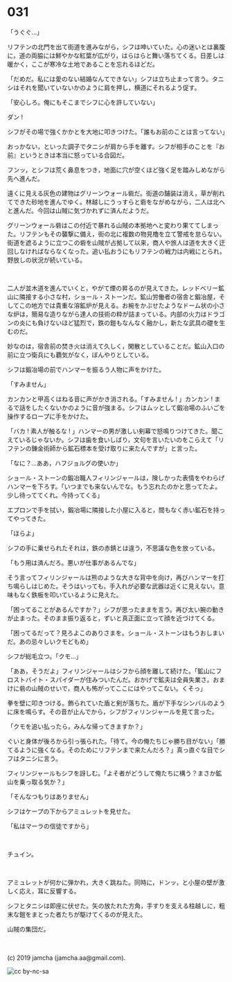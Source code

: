 

# 031

「うぐぐ…」

リフテンの北門を出て街道を進みながら，シフは呻いていた。心の迷いとは裏腹に，道の両脇には鮮やかな紅葉が広がり，はらはらと舞い落ちてくる。日差しは暖かく，ここが寒冷な土地であることを忘れるほどだ。

「だめだ。私には愛のない結婚なんてできない」シフは立ち止まって言う。タニシはそれを聞いていないかのように肩を押し，横道にそれるよう促す。

「安心しろ。俺にもそこまでシフに心を許していない」

ダン ! 

シフがその場で強くかかとを大地に叩きつけた。「誰もお前のことは言ってない」

おっかない，といった調子でタニシが肩から手を離す。シフが相手のことを『お前』というときは本当に怒っている合図だ。

フンッ，とシフは荒く鼻息をつき，地面に穴が空くほど強く足を踏みしめながら先へ進んだ。

遠くに見える灰色の建物はグリーンウォール砦だ。街道の舗装は消え，草が削れてできた砂地を進んでゆく。林越しにうっすらと砦をながめながら，二人は北へと進んだ。今回は山賊に気づかれずに済んだようだ。

グリーンウォール砦はこの付近で暴れる山賊の本拠地へと変わり果ててしまった。リフテンもその襲撃に備え，街の北に複数の物見櫓を立て警戒を怠らない。街道を遮るように立つこの砦を山賊が占拠して以来，商人や旅人は道を大きく迂回しなければならなくなった。追い払おうにもリフテンの戦力は内戦にとられ，野放しの状況が続いている。

<br>

二人が並木道を進んでいくと，やがて煙の昇るのが見えてきた。レッドベリー鉱山に隣接する小さな村，ショール・ストーンだ。鉱山労働者の宿舎と鍛冶屋，そしてこの地方では貴重な溶鉱炉が見える。お椀をかぶせたようなドーム状の小さな炉は，簡易な造りながら達人の技術の粋が詰まっている。内部の火力はドラゴンの炎にも負けないほど猛烈で，鉄の鎧もなんなく融かし，新たな武具の礎を生むのだ。

妙なのは，宿舎前の焚き火は消えて久しく，閑散としていることだ。鉱山入口の前に立つ衛兵にも覇気がなく，ぼんやりとしている。

シフは鍛冶場の前でハンマーを振るう人物に声をかけた。

「すみません」

カンカンと甲高くはねる音に声がかき消される。「すみません ! 」カンカン ! まるで話をしたくないかのように音が強まる。シフはムッとして鍛冶場のふいごを操作するロープに手をかけた。

「バカ ! 素人が触るな ! 」ハンマーの男が激しい剣幕で怒鳴りつけてきた。聞こえているじゃないか。シフは歯を食いしばり，文句を言いたいのをこらえて「リフテンの錬金術師から鉱石標本を受け取りに来たんですが」と言った。

「なに？…ああ，ハフジョルグの使いか」

ショール・ストーンの鍛冶職人フィリンジャールは，険しかった表情をやわらげハンマーを下ろす。「いつまでも来ないんでな。もう忘れたのかと思ってたよ。少し待っててくれ。今持ってくる」

エプロンで手を拭い，鍛冶場に隣接した小屋に入ると，間もなく赤い鉱石を持ってやってきた。

「ほらよ」

シフの手に乗せられたそれは，鉄の赤錆とは違う，不思議な色を放っている。

「もう用は済んだろ。悪いが仕事があるんでな」

そう言ってフィリンジャールは熊のような大きな背中を向け，再びハンマーを打ち鳴らしはじめた。そうはいっても，手入れが必要な武器は近くに見えない。意味もなく鉄板を叩いているように見えた。

「困ってることがあるんですか？」シフが思ったままを言う。再び太い腕の動きが止まった。そのまま振り返ると，ずいと真正面に立って顔を近づけてくる。

「困ってるだって？見ろよこのありさまを。ショール・ストーンはもうおしまいだ。あの忌々しいクモどもめ」

シフが総毛立つ。「クモ…」

「ああ，そうだよ」フィリンジャールはシフから顔を離して続けた。「鉱山にフロストバイト・スパイダーが住みついたんだ。おかげで鉱夫は全員失業さ。おまけに砦の山賊のせいで，商人も怖がってここにはやってこない。くそっ」

拳を壁に叩きつける。飾られていた盾と剣が落ちた。盾が下手なシンバルのように床を鳴らす。その音が止んでから，シフがフィリンジャールを見て言った。

「クモを追い払ったら，みんな帰ってきますか？」

ぐいと身体が後ろから引っ張られた。「待て。今の俺たちじゃ勝ち目がない」「勝てるように強くなる。そのためにリフテンまで来たんだろ？」真っ直ぐな目でシフはタニシに言う。

フィリンジャールもシフを訝しむ。「よそ者がどうして俺たちに構う？まさか鉱山を乗っ取る気か？」

「そんなつもりはありません」

シフはケープの下からアミュレットを見せた。

「私はマーラの信徒ですから」

<br>

チュイン。

<br>

アミュレットが何かに弾かれ，大きく跳ねた。同時に，ドンッ，と小屋の壁が激しく応え，耳に反響する。

シフとタニシは即座に伏せた。矢の放たれた方角，手すりを支える柱越しに，粗末な鎧をまとった者たちが駆けてくるのが見えた。

山賊の集団だ。

<br>
<br>
(c) 2019 jamcha (jamcha.aa@gmail.com).

![cc by-nc-sa](https://i.creativecommons.org/l/by-nc-sa/4.0/88x31.png)

